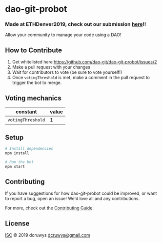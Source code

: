# dao-git-probot

### Made at ETHDenver2019, check out our submission [here](https://kauri.io/article/a20c2d43ab954852a48227c5dd4eed99/v6/allow-your-community-to-manage-your-code-using-a-dao!)!!

Allow your community to manage your code using a DAO!

## How to Contribute

1. Get whitelisted here https://github.com/dao-git/dao-git-probot/issues/2
2. Make a pull request with your changes
3. Wait for contributors to vote (be sure to vote yourself!)
4. Once `votingThreshold` is met, make a comment in the pull request to trigger the bot to merge.

## Voting mechanics

| constant | value |
|---------------| -------- |
| `votingThreshold` | 1 |

## Setup

```sh
# Install dependencies
npm install

# Run the bot
npm start
```

## Contributing

If you have suggestions for how dao-git-probot could be improved, or want to report a bug, open an issue! We'd love all and any contributions.

For more, check out the [Contributing Guide](CONTRIBUTING.md).

## License

[ISC](LICENSE) © 2019 dcruwys <dcruwys@gmail.com>
